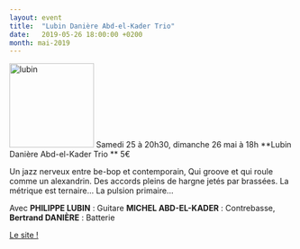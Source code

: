 ```yaml
---
layout: event
title:  "Lubin Danière Abd-el-Kader Trio"
date:   2019-05-26 18:00:00 +0200
month: mai-2019
---
```

<img class=" size-thumbnail wp-image-6183 alignleft" src="http://localhost/wpagendarts/wp-content/uploads/2019/03/lubin.jpg?w=150" alt="lubin" width="150" height="150" srcset="http://localhost/wpagendarts/wp-content/uploads/2019/03/lubin.jpg 600w, http://localhost/wpagendarts/wp-content/uploads/2019/03/lubin-300x300.jpg 300w, http://localhost/wpagendarts/wp-content/uploads/2019/03/lubin-150x150.jpg 150w" sizes="(max-width: 150px) 100vw, 150px" />  
Samedi 25 à 20h30, dimanche 26 mai à 18h  
**Lubin Danière Abd-el-Kader Trio  
** 5€

Un jazz nerveux entre be-bop et contemporain, Qui groove et qui roule comme un alexandrin. Des accords pleins de hargne jetés par brassées. La métrique est ternaire... La pulsion primaire...

Avec **PHILIPPE LUBIN** : Guitare **MICHEL ABD-EL-KADER** : Contrebasse, **Bertrand DANIÈRE** : Batterie

[Le site !](https://lubinproject.wixsite.com/trio)